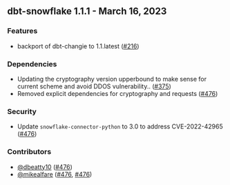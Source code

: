 ## dbt-snowflake 1.1.1 - March 16, 2023

### Features

- backport of dbt-changie to 1.1.latest ([#216](https://github.com/dbt-labs/dbt-snowflake/issues/216))

### Dependencies

- Updating the cryptography version upperbound to make sense for current scheme and avoid DDOS vulnerability.. ([#375](https://github.com/dbt-labs/dbt-snowflake/pull/375))
- Removed explicit dependencies for cryptography and requests ([#476](https://github.com/dbt-labs/dbt-snowflake/pull/476))

### Security

- Update `snowflake-connector-python` to 3.0 to address CVE-2022-42965 ([#476](https://github.com/dbt-labs/dbt-snowflake/pull/476))

### Contributors
- [@dbeatty10](https://github.com/dbeatty10) ([#476](https://github.com/dbt-labs/dbt-snowflake/pull/476))
- [@mikealfare](https://github.com/mikealfare) ([#476](https://github.com/dbt-labs/dbt-snowflake/pull/476), [#476](https://github.com/dbt-labs/dbt-snowflake/pull/476))
